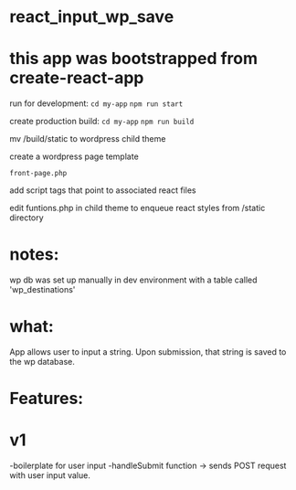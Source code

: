# react_input_wp_save
# this app was bootstrapped from create-react-app


run for development:
`cd my-app`
`npm run start`

create production build:
`cd my-app`
`npm run build`

mv /build/static to wordpress child theme

create a wordpress page template

`front-page.php`

add script tags that point to associated react files


edit funtions.php in child theme to enqueue react styles from /static directory


# notes:
wp db was set up manually in dev environment with a table called 'wp_destinations'

# what:

App allows user to input a string. Upon submission, that string is saved to the wp database.





# Features:
# v1
-boilerplate for user input
-handleSubmit function -> sends POST request with user input value.

